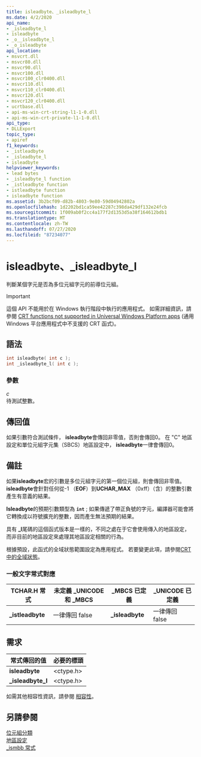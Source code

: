 ```yaml
---
title: isleadbyte、_isleadbyte_l
ms.date: 4/2/2020
api_name:
- _isleadbyte_l
- isleadbyte
- _o__isleadbyte_l
- _o_isleadbyte
api_location:
- msvcrt.dll
- msvcr80.dll
- msvcr90.dll
- msvcr100.dll
- msvcr100_clr0400.dll
- msvcr110.dll
- msvcr110_clr0400.dll
- msvcr120.dll
- msvcr120_clr0400.dll
- ucrtbase.dll
- api-ms-win-crt-string-l1-1-0.dll
- api-ms-win-crt-private-l1-1-0.dll
api_type:
- DLLExport
topic_type:
- apiref
f1_keywords:
- _istleadbyte
- _isleadbyte_l
- isleadbyte
helpviewer_keywords:
- lead bytes
- _isleadbyte_l function
- _istleadbyte function
- istleadbyte function
- isleadbyte function
ms.assetid: 3b2bcf09-d82b-4803-9e80-59d04942802a
ms.openlocfilehash: 1d2202bd1ca59ee42287c398da429df132e24fcb
ms.sourcegitcommit: 1f009ab0f2cc4a177f2d1353d5a38f164612bdb1
ms.translationtype: MT
ms.contentlocale: zh-TW
ms.lasthandoff: 07/27/2020
ms.locfileid: "87234077"
---
```

# <a name="isleadbyte-_isleadbyte_l"></a>isleadbyte、_isleadbyte_l

判斷某個字元是否為多位元組字元的前導位元組。

> [!IMPORTANT]
> 這個 API 不能用於在 Windows 執行階段中執行的應用程式。 如需詳細資訊，請參閱 [CRT functions not supported in Universal Windows Platform apps](../../cppcx/crt-functions-not-supported-in-universal-windows-platform-apps.md) (通用 Windows 平台應用程式中不支援的 CRT 函式)。

## <a name="syntax"></a>語法

```C
int isleadbyte( int c );
int _isleadbyte_l( int c );
```

### <a name="parameters"></a>參數

*c*<br/>
待測試整數。

## <a name="return-value"></a>傳回值

如果引數符合測試條件， **isleadbyte**會傳回非零值，否則會傳回0。 在 "C" 地區設定和單位元組字元集（SBCS）地區設定中， **isleadbyte**一律會傳回0。

## <a name="remarks"></a>備註

如果**isleadbyte**宏的引數是多位元組字元的第一個位元組，則會傳回非零值。 **isleadbyte**會針對任何從-1 （**EOF**）到**UCHAR_MAX** （0xff）（含）的整數引數產生有意義的結果。

**Isleadbyte**的預期引數類型為 **`int`** ; 如果傳遞了帶正負號的字元，編譯器可能會將它轉換成以符號擴充的整數，因而產生無法預期的結果。

具有 **_l**尾碼的這個函式版本是一樣的，不同之處在于它會使用傳入的地區設定，而非目前的地區設定來處理其地區設定相關的行為。

根據預設，此函式的全域狀態範圍設定為應用程式。 若要變更此項，請參閱[CRT 中的全域狀態](../global-state.md)。

### <a name="generic-text-routine-mappings"></a>一般文字常式對應

|TCHAR.H 常式|未定義 _UNICODE 和 _MBCS|_MBCS 已定義|_UNICODE 已定義|
|---------------------|------------------------------------|--------------------|-----------------------|
|**_istleadbyte**|一律傳回 false|**_isleadbyte**|一律傳回 false|

## <a name="requirements"></a>需求

|常式傳回的值|必要的標頭|
|-------------|---------------------|
|**isleadbyte**|\<ctype.h>|
|**_isleadbyte_l**|\<ctype.h>|

如需其他相容性資訊，請參閱 [相容性](../../c-runtime-library/compatibility.md)。

## <a name="see-also"></a>另請參閱

[位元組分類](../../c-runtime-library/byte-classification.md)<br/>
[地區設定](../../c-runtime-library/locale.md)<br/>
[_ismbb 常式](../../c-runtime-library/ismbb-routines.md)<br/>
